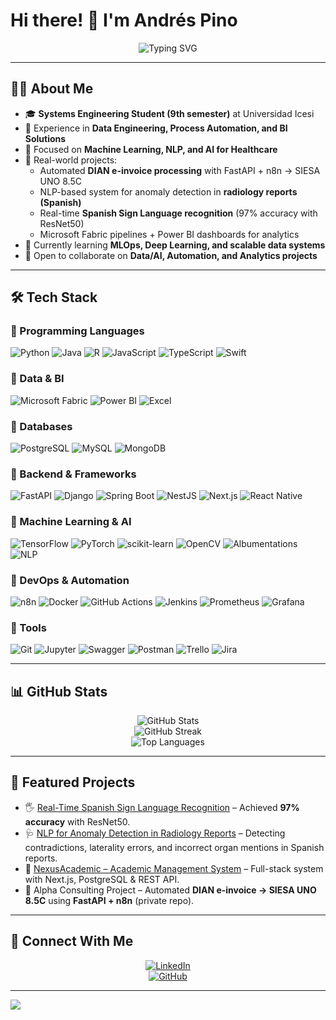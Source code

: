 # Hi there! 👋 I'm Andrés Pino  

<div align="center">
  <img src="https://readme-typing-svg.demolab.com?font=Fira+Code&pause=1000&color=3DABF5&center=true&vCenter=true&width=650&lines=Systems+Engineering+Student;Data+%26+AI+Enthusiast;Machine+Learning+%7C+Automation+%7C+BI;Backend+Developer+%7C+Data+Engineer" alt="Typing SVG" />
</div>

---

## 👨‍💻 About Me  

- 🎓 **Systems Engineering Student (9th semester)** at Universidad Icesi  
- 💼 Experience in **Data Engineering, Process Automation, and BI Solutions**  
- 🤖 Focused on **Machine Learning, NLP, and AI for Healthcare**  
- 🚀 Real-world projects:  
  - Automated **DIAN e-invoice processing** with FastAPI + n8n → SIESA UNO 8.5C  
  - NLP-based system for anomaly detection in **radiology reports (Spanish)**  
  - Real-time **Spanish Sign Language recognition** (97% accuracy with ResNet50)  
  - Microsoft Fabric pipelines + Power BI dashboards for analytics  
- 🌱 Currently learning **MLOps, Deep Learning, and scalable data systems**  
- 🤝 Open to collaborate on **Data/AI, Automation, and Analytics projects**  

---

## 🛠️ Tech Stack  

### 🔹 Programming Languages  
![Python](https://img.shields.io/badge/Python-3776AB?style=for-the-badge&logo=python&logoColor=white) ![Java](https://img.shields.io/badge/Java-ED8B00?style=for-the-badge&logo=java&logoColor=white) ![R](https://img.shields.io/badge/R-276DC3?style=for-the-badge&logo=r&logoColor=white) ![JavaScript](https://img.shields.io/badge/JavaScript-F7DF1E?style=for-the-badge&logo=javascript&logoColor=black) ![TypeScript](https://img.shields.io/badge/TypeScript-3178C6?style=for-the-badge&logo=typescript&logoColor=white) ![Swift](https://img.shields.io/badge/Swift-F54A2A?style=for-the-badge&logo=swift&logoColor=white)  

### 🔹 Data & BI  
![Microsoft Fabric](https://img.shields.io/badge/Microsoft%20Fabric-0078D4?style=for-the-badge&logo=microsoft&logoColor=white) ![Power BI](https://img.shields.io/badge/Power%20BI-F2C811?style=for-the-badge&logo=powerbi&logoColor=black) ![Excel](https://img.shields.io/badge/Microsoft%20Excel-217346?style=for-the-badge&logo=microsoftexcel&logoColor=white)  

### 🔹 Databases  
![PostgreSQL](https://img.shields.io/badge/PostgreSQL-316192?style=for-the-badge&logo=postgresql&logoColor=white) ![MySQL](https://img.shields.io/badge/MySQL-005C84?style=for-the-badge&logo=mysql&logoColor=white) ![MongoDB](https://img.shields.io/badge/MongoDB-4EA94B?style=for-the-badge&logo=mongodb&logoColor=white)  

### 🔹 Backend & Frameworks  
![FastAPI](https://img.shields.io/badge/FastAPI-009688?style=for-the-badge&logo=fastapi&logoColor=white) ![Django](https://img.shields.io/badge/Django-092E20?style=for-the-badge&logo=django&logoColor=white) ![Spring Boot](https://img.shields.io/badge/Spring%20Boot-6DB33F?style=for-the-badge&logo=springboot&logoColor=white) ![NestJS](https://img.shields.io/badge/NestJS-E0234E?style=for-the-badge&logo=nestjs&logoColor=white) ![Next.js](https://img.shields.io/badge/Next.js-000000?style=for-the-badge&logo=nextdotjs&logoColor=white) ![React Native](https://img.shields.io/badge/React%20Native-61DAFB?style=for-the-badge&logo=react&logoColor=black)  

### 🔹 Machine Learning & AI  
![TensorFlow](https://img.shields.io/badge/TensorFlow-FF6F00?style=for-the-badge&logo=tensorflow&logoColor=white) ![PyTorch](https://img.shields.io/badge/PyTorch-EE4C2C?style=for-the-badge&logo=pytorch&logoColor=white) ![scikit-learn](https://img.shields.io/badge/scikit--learn-F7931E?style=for-the-badge&logo=scikit-learn&logoColor=white) ![OpenCV](https://img.shields.io/badge/OpenCV-5C3EE8?style=for-the-badge&logo=opencv&logoColor=white) ![Albumentations](https://img.shields.io/badge/Albumentations-FF4C29?style=for-the-badge&logo=python&logoColor=white) ![NLP](https://img.shields.io/badge/NLP-00A3E0?style=for-the-badge&logo=googletranslate&logoColor=white)  

### 🔹 DevOps & Automation  
![n8n](https://img.shields.io/badge/n8n-EA4AAA?style=for-the-badge&logo=n8n&logoColor=white) ![Docker](https://img.shields.io/badge/Docker-2496ED?style=for-the-badge&logo=docker&logoColor=white) ![GitHub Actions](https://img.shields.io/badge/GitHub%20Actions-2088FF?style=for-the-badge&logo=githubactions&logoColor=white) ![Jenkins](https://img.shields.io/badge/Jenkins-D24939?style=for-the-badge&logo=jenkins&logoColor=white) ![Prometheus](https://img.shields.io/badge/Prometheus-E6522C?style=for-the-badge&logo=prometheus&logoColor=white) ![Grafana](https://img.shields.io/badge/Grafana-F46800?style=for-the-badge&logo=grafana&logoColor=white)  

### 🔹 Tools  
![Git](https://img.shields.io/badge/Git-F05033?style=for-the-badge&logo=git&logoColor=white) ![Jupyter](https://img.shields.io/badge/Jupyter-F37626?style=for-the-badge&logo=Jupyter&logoColor=white) ![Swagger](https://img.shields.io/badge/Swagger-85EA2D?style=for-the-badge&logo=swagger&logoColor=black) ![Postman](https://img.shields.io/badge/Postman-FF6C37?style=for-the-badge&logo=postman&logoColor=white) ![Trello](https://img.shields.io/badge/Trello-0052CC?style=for-the-badge&logo=trello&logoColor=white) ![Jira](https://img.shields.io/badge/Jira-0052CC?style=for-the-badge&logo=jira&logoColor=white)  

---

## 📊 GitHub Stats  

<div align="center">
  <img src="https://github-readme-stats.vercel.app/api?username=andrespin0&theme=react&hide_border=false&include_all_commits=true&count_private=true" alt="GitHub Stats" />
  <br/>
  <img src="https://github-readme-streak-stats.herokuapp.com/?user=andrespin0&theme=react&hide_border=false" alt="GitHub Streak" />
  <br/>
  <img src="https://github-readme-stats.vercel.app/api/top-langs/?username=andrespin0&theme=react&hide_border=false&include_all_commits=true&count_private=true&layout=compact" alt="Top Languages" />
</div>  

---

## 🌟 Featured Projects  

- 🖐️ [Real-Time Spanish Sign Language Recognition](https://github.com/AndresPin0/Real-Time-Spanish-Sign-Language-Recognition) – Achieved **97% accuracy** with ResNet50.  
- 🩺 [NLP for Anomaly Detection in Radiology Reports](https://github.com/AndresPin0) – Detecting contradictions, laterality errors, and incorrect organ mentions in Spanish reports.  
- 🏫 [NexusAcademic – Academic Management System](https://github.com/Dantesiio/NexusAcademic) – Full-stack system with Next.js, PostgreSQL & REST API.  
- 💼 Alpha Consulting Project – Automated **DIAN e-invoice → SIESA UNO 8.5C** using **FastAPI + n8n** (private repo).  

---

## 🤝 Connect With Me  

<div align="center">
  
[![LinkedIn](https://img.shields.io/badge/LinkedIn-0077B5?style=for-the-badge&logo=linkedin&logoColor=white)](https://www.linkedin.com/in/andrespino-intern-data-scientist)  
[![GitHub](https://img.shields.io/badge/GitHub-181717?style=for-the-badge&logo=github&logoColor=white)](https://github.com/AndresPin0)  

</div>

---

[![](https://visitcount.itsvg.in/api?id=andrespin0&icon=7&color=12)](https://visitcount.itsvg.in)
